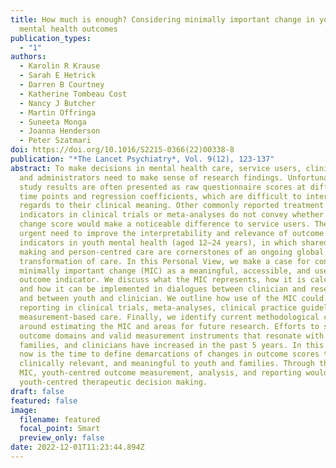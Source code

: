 ```yaml
---
title: How much is enough? Considering minimally important change in youth
  mental health outcomes
publication_types:
  - "1"
authors:
  - Karolin R Krause
  - Sarah E Hetrick
  - Darren B Courtney
  - Katherine Tombeau Cost
  - Nancy J Butcher
  - Martin Offringa
  - Suneeta Monga
  - Joanna Henderson
  - Peter Szatmari
doi: https://doi.org/10.1016/S2215-0366(22)00338-8
publication: "*The Lancet Psychiatry*, Vol. 9(12), 123-137"
abstract: To make decisions in mental health care, service users, clinicians,
  and administrators need to make sense of research findings. Unfortunately,
  study results are often presented as raw questionnaire scores at different
  time points and regression coefficients, which are difficult to interpret with
  regards to their clinical meaning. Other commonly reported treatment outcome
  indicators in clinical trials or meta-analyses do not convey whether a given
  change score would make a noticeable difference to service users. There is an
  urgent need to improve the interpretability and relevance of outcome
  indicators in youth mental health (aged 12–24 years), in which shared decision
  making and person-centred care are cornerstones of an ongoing global
  transformation of care. In this Personal View, we make a case for considering
  minimally important change (MIC) as a meaningful, accessible, and user-centred
  outcome indicator. We discuss what the MIC represents, how it is calculated,
  and how it can be implemented in dialogues between clinician and researcher,
  and between youth and clinician. We outline how use of the MIC could enhance
  reporting in clinical trials, meta-analyses, clinical practice guidelines, and
  measurement-based care. Finally, we identify current methodological challenges
  around estimating the MIC and areas for future research. Efforts to select
  outcome domains and valid measurement instruments that resonate with youth,
  families, and clinicians have increased in the past 5 years. In this context,
  now is the time to define demarcations of changes in outcome scores that are
  clinically relevant, and meaningful to youth and families. Through the use of
  MIC, youth-centred outcome measurement, analysis, and reporting would support
  youth-centred therapeutic decision making.
draft: false
featured: false
image:
  filename: featured
  focal_point: Smart
  preview_only: false
date: 2022-12-01T11:23:44.894Z
---
```


